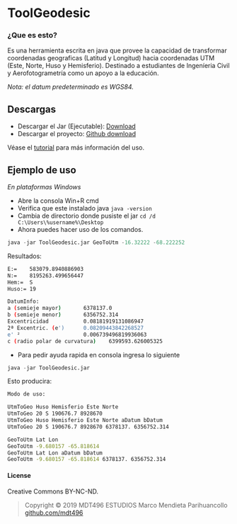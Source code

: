 # ToolGeodesic

### ¿Que es esto?

Es una herramienta escrita en java que provee la capacidad de transformar coordenadas geograficas (Latitud y Longitud) hacia coordenadas UTM (Este, Norte, Huso y Hemisferio). Destinado a estudiantes de Ingeníeria Civil y Aerofotogrametría como un apoyo a la educación.

*Nota: el datum predeterminado es WGS84.*

## Descargas
* Descargar el Jar (Ejecutable):
	[Download](https://github.com/mdt496/ToolGeodesic/releases/download/1.0.0/ToolGeodesic.jar)
* Descargar el proyecto:
	[Github download](https://github.com/mdt496/ToolGeodesic/archive/master.zip)

Véase el [tutorial](https://www.youtube.com/watch?v=ellKDxx_Ic4&feature=youtu.be "ToolGeodesic") para más información del uso.

## Ejemplo de uso
*En plataformas Windows*
* Abre la consola Win+R cmd
* Verifica que este instalado java `java -version`
* Cambia de directorio donde pusiste el jar `cd /d C:\Users\%username%\Desktop`
* Ahora puedes hacer uso de los comandos.

```python
java -jar ToolGeodesic.jar GeoToUtm -16.32222 -68.222252
```

Resultados:
```bash
E:=    583079.8940886903
N:=    8195263.499656447
Hem:=  S
Huso:= 19

DatumInfo:
a (semieje mayor)       6378137.0
b (semieje menor)       6356752.314
Excentricidad           0.08181919131086947
2ª Excentric. (e')      0.08209443842268527
e' ²                    0.006739496819936063
c (radio polar de curvatura)    6399593.626005325
```
* Para pedir ayuda rapida en consola ingresa lo siguiente
```python
java -jar ToolGeodesic.jar
```
Esto producira:

```bash
Modo de uso:

UtmToGeo Huso Hemisferio Este Norte
UtmToGeo 20 S 190676.7 8928670
UtmToGeo Huso Hemisferio Este Norte aDatum bDatum
UtmToGeo 20 S 190676.7 8928670 6378137. 6356752.314

GeoToUtm Lat Lon
GeoToUtm -9.680157 -65.818614
GeoToUtm Lat Lon aDatum bDatum
GeoToUtm -9.680157 -65.818614 6378137. 6356752.314
```

#### License

Creative Commons BY-NC-ND.

> Copyright © 2019 MDT496 ESTUDIOS
	Marco Mendieta Parihuancollo
	[github.com/mdt496](https://github.com/mdt496)